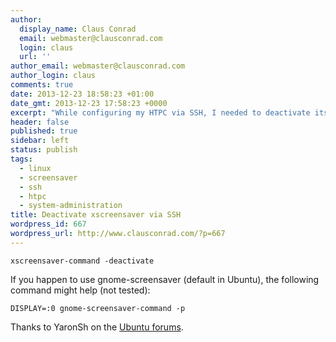 ```yaml
---
author:
  display_name: Claus Conrad
  email: webmaster@clausconrad.com
  login: claus
  url: ''
author_email: webmaster@clausconrad.com
author_login: claus
comments: true
date: 2013-12-23 18:58:23 +01:00
date_gmt: 2013-12-23 17:58:23 +0000
excerpt: "While configuring my HTPC via SSH, I needed to deactivate its screensaver without having access to its own keyboard or mouse. Here's how to do that from the (SSH) command line:"
header: false
published: true
sidebar: left
status: publish
tags:
  - linux
  - screensaver
  - ssh
  - htpc
  - system-administration
title: Deactivate xscreensaver via SSH
wordpress_id: 667
wordpress_url: http://www.clausconrad.com/?p=667
---
```

```shell
xscreensaver-command -deactivate
```

If you happen to use gnome-screensaver (default in Ubuntu), the following command might help (not tested):

```shell
DISPLAY=:0 gnome-screensaver-command -p
```

Thanks to YaronSh on the [Ubuntu forums](https://ubuntuforums.org/showthread.php?t=632580).
